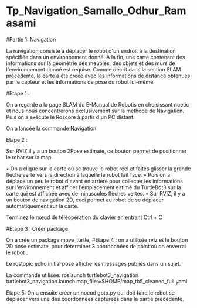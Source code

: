 # Tp_Navigation_Samallo_Odhur_Ramasami
#Partie 1: Navigation

La navigation consiste à déplacer le robot d'un endroit à la destination spécifiée dans un environnement donné. À la fin, une carte contenant des informations sur la géométrie des meubles, des objets et des murs de l'environnement donné est requise. Comme décrit dans la section SLAM précédente, la carte a été créée avec les informations de distance obtenues par le capteur et les informations de pose du robot lui-même.


#Etape 1 : 


On a regarde a la page SLAM du E-Manual de Robotis en choisissant noetic et nous nous concentrerons exclusivement sur la méthode de Navigation.
Puis on a exécute le Roscore à partir d'un PC distant.


On a lancée la commande Navigation 

Etape 2 : 

Sur RVIZ,il y a un bouton 2Pose estimate, ce bouton permet de positionner le robot sur la map. 

•	On a clique sur la carte où se trouve le robot réel et faites glisser la grande flèche verte vers la direction à laquelle le robot fait face.
•	Puis on a déplace un peu le robot d'avant en arrière pour collecter les informations sur l'environnement et affiner l'emplacement estimé du TurtleBot3 sur la carte qui est affichée avec de minuscules flèches vertes.
•	Sur RVIZ, il y a un bouton de navigation 2D, ceci permet au robot de se déplacer automatiquement sur la carte. 

Terminez le nœud de téléopération du clavier en entrant Ctrl + C

#Etape 3 : Créer package 

On a crée un  package move_turtle, 
#Etape 4 : on a  utilisée  rviz  et le  bouton  2D  pose  estimate, pour déterminer 3 coordonnées de point où on enverrai le robot .

Le rostopic echo initial pose affiche les messages publiés dans un sujet.

La commande utilisee: roslaunch turtlebot3_navigation turtlebot3_navigation.launch map_file:=$HOME/map_tb5_cleaned_full.yaml

Etape 5: On a ensuite créer un noeud goto.py qui doit faire le robot se deplacer vers une des  coordonnees capturees dans la partie precedente.
